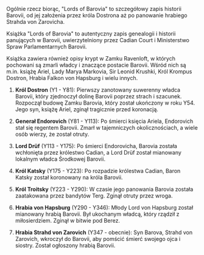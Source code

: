 Ogólnie rzecz biorąc, "Lords of Barovia" to szczegółowy zapis historii Barovii, od jej założenia przez króla Dostrona aż po panowanie hrabiego Strahda von Zarovicha.

Książka "Lords of Barovia" to autentyczny zapis genealogii i historii panujących w Barovii, uwierzytelniony przez Cadian Court i Ministerstwo Spraw Parlamentarnych Barovii.

Książka zawiera również opisy krypt w Zamku Ravenloft, w których pochowani są zmarli władcy i znaczące postacie Barovii. Wśród nich są m.in. książę Ariel, Lady Marya Markovia, Sir Leonid Krushki, Król Krompus Dostron, Hrabia Falkon von Hapsburg i wielu innych.

1. **Król Dostron** (Y1 - Y81): Pierwszy zanotowany suwerenny władca Barovii, który zjednoczył dolinę Barovii poprzez strach i szacunek. Rozpoczął budowę Zamku Barovia, który został ukończony w roku Y54. Jego syn, książę Ariel, zginął tragicznie przed koronacją.
    
2. **Generał Endorovich** (Y81 - Y113): Po śmierci księcia Ariela, Endorovich stał się regentem Barovii. Zmarł w tajemniczych okolicznościach, a wiele osób wierzy, że został otruty.
    
3. **Lord Drüf** (Y113 - Y175): Po śmierci Endorovicha, Barovia została wchłonięta przez królestwo Cadian, a Lord Drüf został mianowany lokalnym władca Środkowej Barovii.
    
4. **Król Katsky** (Y175 - Y223): Po rozpadzie królestwa Cadian, Baron Katsky został koronowany na króla Barovii.
    
5. **Król Troitsky** (Y223 - Y290): W czasie jego panowania Barovia została zaatakowana przez bandytów Terg. Zginął otruty przez wroga.
    
6. **Hrabia von Hapsburg** (Y290 - Y346): Młody Lord von Hapsburg został mianowany hrabią Barovii. Był ukochanym władcą, który rządził z miłosierdziem. Zginął w bitwie pod Berez.
    
7. **Hrabia Strahd von Zarovich** (Y347 - obecnie): Syn Barova, Strahd von Zarovich, wkroczył do Barovii, aby pomścić śmierć swojego ojca i siostry. Został ogłoszony hrabią Barovii.
